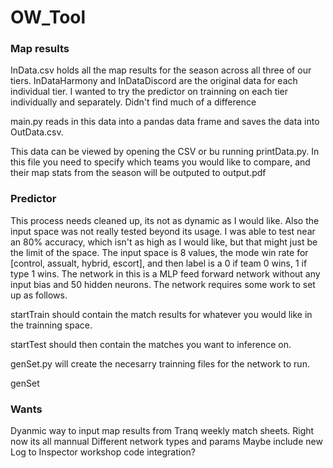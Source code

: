 # OW_Tool
### Map results
InData.csv holds all the map results for the season across all three of our tiers. 
  InDataHarmony and InDataDiscord are the original data for each individual tier. I wanted to try the predictor on trainning on each tier individually and separately. Didn't find much of a difference

main.py reads in this data into a pandas data frame and saves the data into OutData.csv.

This data can be viewed by opening the CSV or bu running printData.py. In this file you need to specify which teams you would like to compare, and their map stats from the season will be outputed to output.pdf

### Predictor
This process needs cleaned up, its not as dynamic as I would like. Also the input space was not really tested beyond its usage. I was able to test near an 80% accuracy, which isn't as high as I would like, but that might just be the limit of the space.
The input space is 8 values, the mode win rate for [control, assualt, hybrid, escort], and then label is a 0 if team 0 wins, 1 if type 1 wins. The network in this is a MLP feed forward network without any input bias and 50 hidden neurons. 
The network requires some work to set up as follows.

startTrain should contain the match results for whatever you would like in the trainning space. 

startTest should then contain the matches you want to inference on.

genSet.py will create the necesarry trainning files for the network to run.

genSet 

### Wants
Dyanmic way to input map results from Tranq weekly match sheets. Right now its all mannual
Different network types and params
Maybe include new Log to Inspector workshop code integration?
